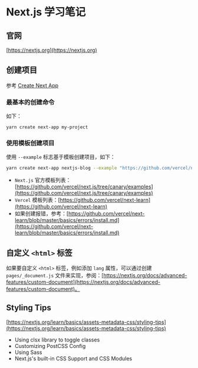 # Next.js 学习笔记

## 官网

[https://nextjs.org](https://nextjs.org)

## 创建项目

参考 [Create Next App](https://nextjs.org/docs/api-reference/create-next-app)

### 最基本的创建命令

如下：
```
yarn create next-app my-project
```

### 使用模板创建项目

使用 `--example` 标志基于模板创建项目，如下：
```bash
yarn create next-app nextjs-blog --example "https://github.com/vercel/next-learn/tree/master/basics/learn-starter"
```

- `Next.js` 官方模板列表：[https://github.com/vercel/next.js/tree/canary/examples](https://github.com/vercel/next.js/tree/canary/examples)
- `Vercel` 模板列表：[https://github.com/vercel/next-learn](https://github.com/vercel/next-learn)
- 如果创建报错，参考：[https://github.com/vercel/next-learn/blob/master/basics/errors/install.md](https://github.com/vercel/next-learn/blob/master/basics/errors/install.md)

## 自定义 `<html>` 标签

如果要自定义 `<html>` 标签，例如添加 `lang` 属性，可以通过创建 `pages/_document.js` 文件来实现，参阅：[https://nextjs.org/docs/advanced-features/custom-document](https://nextjs.org/docs/advanced-features/custom-document)。

## Styling Tips

[https://nextjs.org/learn/basics/assets-metadata-css/styling-tips](https://nextjs.org/learn/basics/assets-metadata-css/styling-tips)

- Using clsx library to toggle classes
- Customizing PostCSS Config
- Using Sass
- Next.js's built-in CSS Support and CSS Modules